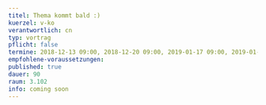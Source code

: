 ```yaml
---
titel: Thema kommt bald :)
kuerzel: v-ko
verantwortlich: cn
typ: vortrag
pflicht: false
termine: 2018-12-13 09:00, 2018-12-20 09:00, 2019-01-17 09:00, 2019-01-24 09:00, 2019-01-31 09:00
empfohlene-voraussetzungen: 
published: true
dauer: 90
raum: 3.102
info: coming soon
---
```

